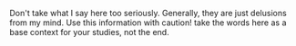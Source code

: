 Don't take what I say here too seriously.
Generally, they are just delusions from my mind.
Use this information with caution!
take the words here as a base context for your studies, not the end.